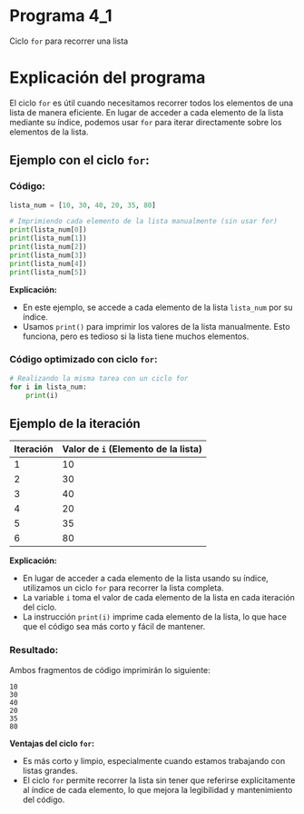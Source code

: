 # Programa 4_1
Ciclo `for` para recorrer una lista
# Explicación del programa
El ciclo `for` es útil cuando necesitamos recorrer todos los elementos de una lista de manera eficiente. En lugar de acceder a cada elemento de la lista mediante su índice, podemos usar `for` para iterar directamente sobre los elementos de la lista.

## Ejemplo con el ciclo `for`:

### Código:

```python
lista_num = [10, 30, 40, 20, 35, 80]

# Imprimiendo cada elemento de la lista manualmente (sin usar for)
print(lista_num[0])
print(lista_num[1])
print(lista_num[2])
print(lista_num[3])
print(lista_num[4])
print(lista_num[5])
```

**Explicación:**
- En este ejemplo, se accede a cada elemento de la lista `lista_num` por su índice. 
- Usamos `print()` para imprimir los valores de la lista manualmente. Esto funciona, pero es tedioso si la lista tiene muchos elementos.

### Código optimizado con ciclo `for`:

```python
# Realizando la misma tarea con un ciclo for
for i in lista_num:
    print(i)
```
## Ejemplo de la iteración

| Iteración | Valor de `i` (Elemento de la lista) |
|-----------|-------------------------------------|
|     1     |                 10                  |
|     2     |                 30                  |
|     3     |                 40                  |
|     4     |                 20                  |
|     5     |                 35                  |
|     6     |                 80                  |


**Explicación:**
- En lugar de acceder a cada elemento de la lista usando su índice, utilizamos un ciclo `for` para recorrer la lista completa.
- La variable `i` toma el valor de cada elemento de la lista en cada iteración del ciclo.
- La instrucción `print(i)` imprime cada elemento de la lista, lo que hace que el código sea más corto y fácil de mantener.

### Resultado:
Ambos fragmentos de código imprimirán lo siguiente:

```
10
30
40
20
35
80
```

**Ventajas del ciclo `for`:**
- Es más corto y limpio, especialmente cuando estamos trabajando con listas grandes.
- El ciclo `for` permite recorrer la lista sin tener que referirse explícitamente al índice de cada elemento, lo que mejora la legibilidad y mantenimiento del código.

